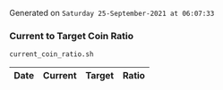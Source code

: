 Generated on `Saturday 25-September-2021 at 06:07:33`

### Current to Target Coin Ratio
`current_coin_ratio.sh`

Date|Current|Target|Ratio
---|---|---|---
